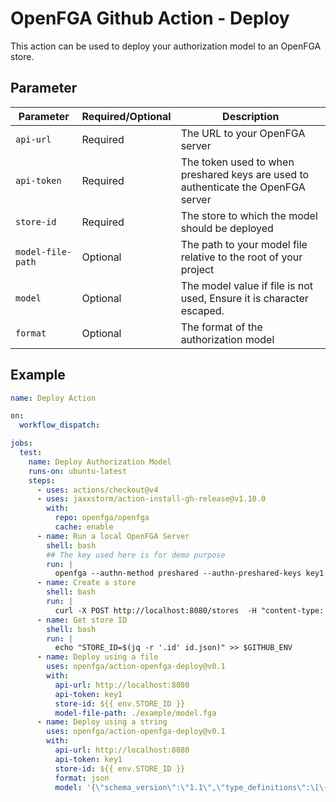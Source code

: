 # OpenFGA Github Action - Deploy

This action can be used to deploy your authorization model to an OpenFGA store.

## Parameter

| Parameter  | Required/Optional  | Description   |
|----------|--------------|--------------|
| `api-url` | Required | The URL to your OpenFGA server     |
| `api-token` | Required | The token used to when preshared keys are used to authenticate the OpenFGA server     |
| `store-id` | Required | The store to which the model should be deployed     |
| `model-file-path` | Optional | The path to your model file relative to the root of your project     |
| `model` | Optional | The model value if file is not used, Ensure it is character escaped.     |
| `format` | Optional | The format of the authorization model     |

## Example

```yaml
name: Deploy Action

on:
  workflow_dispatch:

jobs:
  test:
    name: Deploy Authorization Model
    runs-on: ubuntu-latest
    steps:
      - uses: actions/checkout@v4
      - uses: jaxxstorm/action-install-gh-release@v1.10.0
        with:
          repo: openfga/openfga
          cache: enable
      - name: Run a local OpenFGA Server
        shell: bash
        ## The key used here is for demo purpose
        run: |
          openfga --authn-method preshared --authn-preshared-keys key1 run&
      - name: Create a store
        shell: bash
        run: | 
          curl -X POST http://localhost:8080/stores  -H "content-type: application/json" -H "Authorization: Bearer key1" -d '{"name": "FGA Demo Store"}' > id.json
      - name: Get store ID
        shell: bash
        run: |
          echo "STORE_ID=$(jq -r '.id' id.json)" >> $GITHUB_ENV
      - name: Deploy using a file
        uses: openfga/action-openfga-deploy@v0.1
        with:
          api-url: http://localhost:8080
          api-token: key1
          store-id: ${{ env.STORE_ID }}
          model-file-path: ./example/model.fga
      - name: Deploy using a string
        uses: openfga/action-openfga-deploy@v0.1
        with:
          api-url: http://localhost:8080
          api-token: key1
          store-id: ${{ env.STORE_ID }}
          format: json
          model: '{\"schema_version\":\"1.1\",\"type_definitions\":\[\{\"type\":\"user\"\},\{\"type\":\"document\",\"relations\":\{\"reader\":\{\"this\":\{\}\},\"writer\":\{\"this\":\{\}\},\"owner\":\{\"this\":\{\}\}\},\"metadata\":\{\"relations\":\{\"reader\":\{\"directly_related_user_types\":\[\{\"type\":\"user\"\}\]\},\"writer\":\{\"directly_related_user_types\":\[\{\"type\":\"user\"\}\]\},\"owner\":\{\"directly_related_user_types\":\[\{\"type\":\"user\"\}\]\}\}\}\}\]\}'
```
